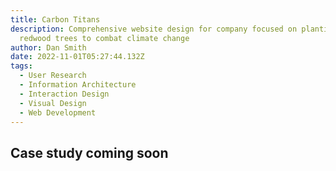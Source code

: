 ```yaml
---
title: Carbon Titans
description: Comprehensive website design for company focused on planting
  redwood trees to combat climate change
author: Dan Smith
date: 2022-11-01T05:27:44.132Z
tags:
  - User Research
  - Information Architecture
  - Interaction Design
  - Visual Design
  - Web Development
---
```

## Case study coming soon